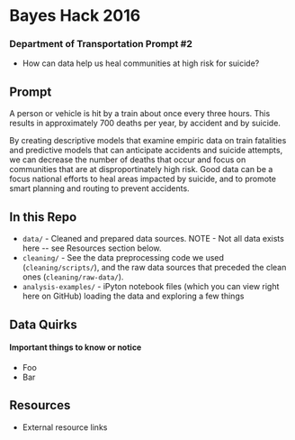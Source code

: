 # Bayes Hack 2016
### Department of Transportation Prompt #2
* How can data help us heal communities at high risk for suicide?

## Prompt

A person or vehicle is hit by a train about once every three hours. This results in approximately 700 deaths per year, by accident and by suicide.

By creating descriptive models that examine empiric data on train fatalities and predictive models that can anticipate accidents and suicide attempts, we can decrease the number of deaths that occur and focus on communities that are at disproportinately high risk. Good data can be a focus national efforts to heal areas impacted by suicide, and to promote smart planning and routing to prevent accidents.

## In this Repo

* `data/` - Cleaned and prepared data sources. NOTE - Not all data exists here -- see Resources section below.
* `cleaning/` - See the data preprocessing code we used (`cleaning/scripts/`), and the raw data sources that preceded the clean ones (`cleaning/raw-data/`).
* `analysis-examples/` - iPyton notebook files (which you can view right here on GitHub) loading the data and exploring a few things

## Data Quirks
#### Important things to know or notice
* Foo
* Bar

## Resources

* External resource links
